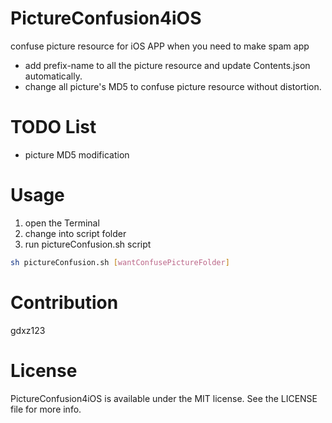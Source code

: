# PictureConfusion4iOS
  confuse picture resource for iOS APP when you need to make spam app
  - add prefix-name to all the picture resource and update Contents.json automatically.
  - change all picture's MD5 to confuse picture resource without distortion.

# TODO List
  - picture MD5 modification
  
# Usage
  1. open the Terminal
  2. change into script folder
  3. run pictureConfusion.sh script
  ```Bash Shell
  sh pictureConfusion.sh [wantConfusePictureFolder]
  ```

# Contribution
  gdxz123

# License
  PictureConfusion4iOS is available under the MIT license. See the LICENSE file for more info.
